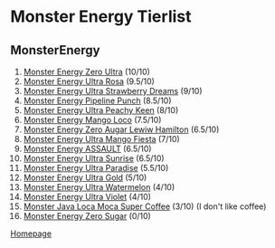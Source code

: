 # Monster Energy Tierlist

## MonsterEnergy

1. [Monster Energy Zero Ultra](https://www.woolworths.com.au/shop/productdetails/489787/monster-energy-ultra-can) (10/10)
2. [Monster Energy Ultra Rosa](https://www.woolworths.com.au/shop/productdetails/124312/monster-energy-ultra-rosa-can) (9.5/10)
3. [Monster Energy Ultra Strawberry Dreams](https://www.coles.com.au/product/monster-energy-drink-ultra-strawberry-can-500ml-7717127) (9/10)
4. [Monster Energy Pipeline Punch](https://www.coles.com.au/product/monster-pipeline-punch-can-500ml-3511469) (8.5/10)
5. [Monster Energy Ultra Peachy Keen](https://www.woolworths.com.au/shop/productdetails/391929/monster-ultra-peachy-keen-energy-drink) (8/10)
6. [Monster Energy Mango Loco](https://www.woolworths.com.au/shop/productdetails/698612/monster-energy-mango-loco-can) (7.5/10)
7. [Monster Energy Zero Augar Lewiw Hamilton](https://www.monsterenergy.com/en-gb/energy-drinks/monster-energy/lewis-hamilton-zero-sugar/) (6.5/10)
8. [Monster Energy Ultra Mango Fiesta](https://www.woolworths.com.au/shop/productdetails/174492/monster-energy-drink-ultra-fiesta-mango-flavour) (7/10)
9. [Monster Energy ASSAULT](https://www.monsterenergy.com/en-us/energy-drinks/monster-energy/assault/) (6.5/10)
10. [Monster Energy Ultra Sunrise](https://www.monsterenergy.com/en-us/energy-drinks/zero-sugar/ultra-sunrise/) (6.5/10)
11. [Monster Energy Ultra Paradise](https://www.woolworths.com.au/shop/productdetails/62911/monster-energy-ultra-paradise-can) (5.5/10)
12. [Monster Energy Ultra Gold](https://www.woolworths.com.au/shop/productdetails/220971/monster-energy-ultra-gold) (5/10)
13. [Monster Energy Ultra Watermelon](https://www.monsterenergy.com/en-us/energy-drinks/zero-sugar/ultra-watermelon/) (4/10)
14. [Monster Energy Ultra Violet](https://www.monsterenergy.com/en-us/energy-drinks/zero-sugar/ultra-violet/) (4/10)
15. [Monster Java Loca Moca Super Coffee](https://www.woolworths.com.au/shop/productdetails/317864/monster-java-loca-moca-super-coffee) (3/10) (I don't like coffee)
16. [Monster Energy Zero Sugar](https://www.coles.com.au/product/monster-energy-drink-zero-sugar-can-500ml-7717116) (0/10)

[Homepage](https://jtrenerry.github.io/)
